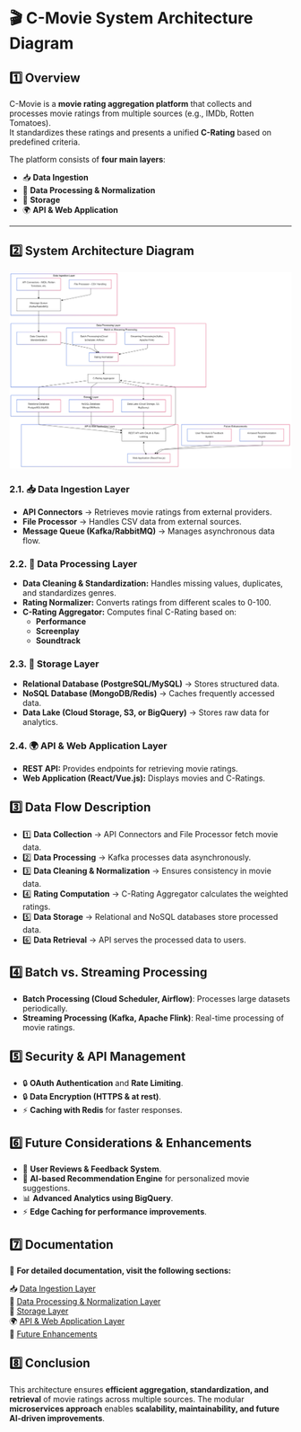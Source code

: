 # 🎬 C-Movie System Architecture Diagram  

## 1️⃣ Overview  
C-Movie is a **movie rating aggregation platform** that collects and processes movie ratings from multiple sources (e.g., IMDb, Rotten Tomatoes).  
It standardizes these ratings and presents a unified **C-Rating** based on predefined criteria.  

The platform consists of **four main layers**:  
- 📥 **Data Ingestion**  
- 🔄 **Data Processing & Normalization**  
- 💾 **Storage**  
- 🌍 **API & Web Application**  

---

## 2️⃣ System Architecture Diagram  
![C-Movie Architecture](c-movie-architecture-diagram.png)

### 2.1. 📥 Data Ingestion Layer
- **API Connectors** → Retrieves movie ratings from external providers.
- **File Processor** → Handles CSV data from external sources.
- **Message Queue (Kafka/RabbitMQ)** → Manages asynchronous data flow.

### 2.2. 🔄 Data Processing Layer
- **Data Cleaning & Standardization:** Handles missing values, duplicates, and standardizes genres.
- **Rating Normalizer:** Converts ratings from different scales to 0-100.
- **C-Rating Aggregator:** Computes final C-Rating based on:
  - **Performance**
  - **Screenplay**
  - **Soundtrack**

### 2.3. 💾 Storage Layer
- **Relational Database (PostgreSQL/MySQL)** → Stores structured data.
- **NoSQL Database (MongoDB/Redis)** → Caches frequently accessed data.
- **Data Lake (Cloud Storage, S3, or BigQuery)** → Stores raw data for analytics.

### 2.4. 🌍 API & Web Application Layer
- **REST API:** Provides endpoints for retrieving movie ratings.
- **Web Application (React/Vue.js):** Displays movies and C-Ratings.
  
## 3️⃣ Data Flow Description
- 1️⃣ **Data Collection** → API Connectors and File Processor fetch movie data.
- 2️⃣ **Data Processing** → Kafka processes data asynchronously.
- 3️⃣ **Data Cleaning & Normalization** → Ensures consistency in movie data.
- 4️⃣ **Rating Computation** → C-Rating Aggregator calculates the weighted ratings.
- 5️⃣ **Data Storage** → Relational and NoSQL databases store processed data.
- 6️⃣ **Data Retrieval** → API serves the processed data to users.

## 4️⃣ Batch vs. Streaming Processing
- **Batch Processing (Cloud Scheduler, Airflow)**: Processes large datasets periodically.
- **Streaming Processing (Kafka, Apache Flink)**: Real-time processing of movie ratings.

## 5️⃣ Security & API Management
- 🔒 **OAuth Authentication** and **Rate Limiting**.
- 🔒 **Data Encryption (HTTPS & at rest)**.
- ⚡ **Caching with Redis** for faster responses.

## 6️⃣ Future Considerations & Enhancements
- 🚀 **User Reviews & Feedback System**.
- 🤖 **AI-based Recommendation Engine** for personalized movie suggestions.
- 📊 **Advanced Analytics using BigQuery**.
- ⚡ **Edge Caching for performance improvements**.

## 7️⃣ Documentation  
📌 **For detailed documentation, visit the following sections:**  

📥 [Data Ingestion Layer](docs/01-data-ingestion.md)  
🔄 [Data Processing & Normalization Layer](docs/02-data-processing.md)  
💾 [Storage Layer](docs/03-storage.md)  
🌍 [API & Web Application Layer](docs/04-api-web-application.md)  
🚀 [Future Enhancements](docs/future-enhancements.md)  

## 8️⃣ Conclusion
This architecture ensures **efficient aggregation, standardization, and retrieval** of movie ratings across multiple sources.
The modular **microservices approach** enables **scalability, maintainability, and future AI-driven improvements**.
